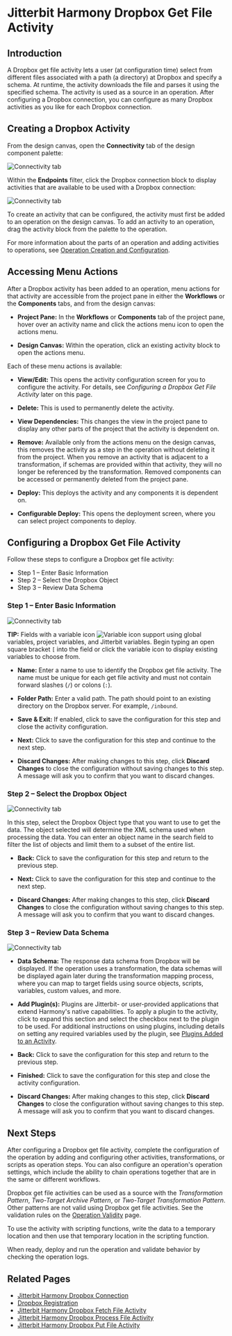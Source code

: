 # Jitterbit Harmony Dropbox Get File Activity


## Introduction

A Dropbox get file activity lets a user (at configuration time) select from different files associated with a path (a
directory) at Dropbox and specify a schema. At runtime, the activity downloads the file and parses it using the
specified schema. The activity is used as a source in an operation. After configuring a Dropbox connection, you can
configure as many Dropbox activities as you like for each Dropbox connection.


## Creating a Dropbox Activity

From the design canvas, open the **Connectivity** tab of the design component palette:

![Connectivity tab](./assets/connectivity-tab.png)

Within the **Endpoints** filter, click the Dropbox connection block to display activities that are available to be used
with a Dropbox connection:

![Connectivity tab](./assets/dropbox-connection.png)

To create an activity that can be configured, the activity must first be added to an operation on the design canvas. To
add an activity to an operation, drag the activity block from the palette to the operation.

For more information about the parts of an operation and adding activities to operations, see [Operation Creation and
Configuration](https://success.jitterbit.com/display/CS/Operation+Creation+and+Configuration).


## Accessing Menu Actions

After a Dropbox activity has been added to an operation, menu actions for that activity are accessible from the project
pane in either the **Workflows** or the **Components** tabs, and from the design canvas:

- **Project Pane:** In the **Workflows** or **Components** tab of the project pane, hover over an activity name and
  click the actions menu icon to open the actions menu.

- **Design Canvas:** Within the operation, click an existing activity block to open the actions menu.

Each of these menu actions is available:

- **View/Edit:** This opens the activity configuration screen for you to configure the activity. For details, see
  *Configuring a Dropbox Get File Activity* later on this page.

- **Delete:** This is used to permanently delete the activity.

- **View Dependencies:** This changes the view in the project pane to display any other parts of the project that the
  activity is dependent on.

- **Remove:** Available only from the actions menu on the design canvas, this removes the activity as a step in the
  operation without deleting it from the project. When you remove an activity that is adjacent to a transformation, if
  schemas are provided within that activity, they will no longer be referenced by the transformation. Removed components
  can be accessed or permanently deleted from the project pane.

- **Deploy:** This deploys the activity and any components it is dependent on.

- **Configurable Deploy:** This opens the deployment screen, where you can select project components to deploy.


## Configuring a Dropbox Get File Activity

Follow these steps to configure a Dropbox get file activity:

- Step 1 – Enter Basic Information
- Step 2 – Select the Dropbox Object
- Step 3 – Review Data Schema

### Step 1 – Enter Basic Information

![Connectivity tab](./assets/dropbox-get-file-1.png)

**TIP:** Fields with a variable icon ![Variable icon](./assets/variable-icon.png) support using global variables,
project variables, and Jitterbit variables. Begin typing an open square bracket `[` into the field or click the variable
icon to display existing variables to choose from.

- **Name:** Enter a name to use to identify the Dropbox get file activity. The name must be unique for each get file
  activity and must not contain forward slashes (`/`) or colons (`:`).

- **Folder Path:** Enter a valid path. The path should point to an existing directory on the Dropbox server. For
  example, `/inbound`.

- **Save & Exit:** If enabled, click to save the configuration for this step and close the activity configuration.

- **Next:** Click to save the configuration for this step and continue to the next step.

- **Discard Changes:** After making changes to this step, click **Discard Changes** to close the configuration without
  saving changes to this step. A message will ask you to confirm that you want to discard changes.

### Step 2 – Select the Dropbox Object

![Connectivity tab](./assets/dropbox-get-file-2.png)

In this step, select the Dropbox Object type that you want to use to get the data. The object selected will
determine the XML schema used when processing the data. You can enter an object name in the search field to filter the
list of objects and limit them to a subset of the entire list.

- **Back:** Click to save the configuration for this step and return to the previous step.

- **Next:** Click to save the configuration for this step and continue to the next step.

- **Discard Changes:** After making changes to this step, click **Discard Changes** to close the configuration without
  saving changes to this step. A message will ask you to confirm that you want to discard changes.

### Step 3 – Review Data Schema

![Connectivity tab](./assets/dropbox-get-file-3.png)

- **Data Schema:** The response data schema from Dropbox will be displayed. If the operation uses a transformation, the
  data schemas will be displayed again later during the transformation mapping process, where you can map to target
  fields using source objects, scripts, variables, custom values, and more.

- **Add Plugin(s):** Plugins are Jitterbit- or user-provided applications that extend Harmony's native capabilities. To
  apply a plugin to the activity, click to expand this section and select the checkbox next to the plugin to be used.
  For additional instructions on using plugins, including details on setting any required variables used by the plugin,
  see [Plugins Added to an Activity](https://success.jitterbit.com/display/CS/Plugins+Added+to+an+Activity).

- **Back:** Click to save the configuration for this step and return to the previous step.

- **Finished:** Click to save the configuration for this step and close the activity configuration.

- **Discard Changes:** After making changes to this step, click **Discard Changes** to close the configuration without
  saving changes to this step. A message will ask you to confirm that you want to discard changes.


## Next Steps

After configuring a Dropbox get file activity, complete the configuration of the operation by adding and configuring
other activities, transformations, or scripts as operation steps. You can also configure an operation's operation
settings, which include the ability to chain operations together that are in the same or different workflows.

Dropbox get file activities can be used as a source with the _Transformation Pattern_, _Two-Target Archive Pattern_, or
_Two-Target Transformation Pattern_. Other patterns are not valid using Dropbox get file activities.
See the validation rules on the [Operation Validity](https://success.jitterbit.com/display/CS/Operation+Validity) page.

To use the activity with scripting functions, write the data to a temporary location and then use that temporary
location in the scripting function.

When ready, deploy and run the operation and validate behavior by checking the operation logs.


## Related Pages

- [Jitterbit Harmony Dropbox Connection](./connection.md)
- [Dropbox Registration](./registration.md)
- [Jitterbit Harmony Dropbox Fetch File Activity](./fetch-file-activity.md)
- [Jitterbit Harmony Dropbox Process File Activity](./process-file-activity.md)
- [Jitterbit Harmony Dropbox Put File Activity](./put-file-activity.md)

